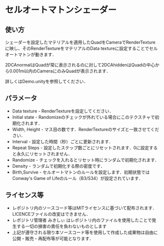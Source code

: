セルオートマトンシェーダー
=======

## 使い方

シェーダーを設定したマテリアルを適用したQuadをCameraでRenderTextureに映し、そのRenderTextureをマテリアルのData textureに設定することでセルオートマトンが動きます．

2DCAnormalはQuadが常に表示されるのに対して2DCAhiddenはQuadの中心から0.001m以内のCameraにのみQuadが表示されます．

詳しくはDemo.unityを参照してください．

## パラメータ

* Data texture - RenderTextureを設定してください．
* Initial state - Randomizeのチェックが外れている場合にこのテクスチャで初期化されます．
* Width, Height - マス目の数です．RenderTextureのサイズと一致させてください．
* Interval - 設定した時間（秒）ごとに更新されます．
* Repeat Steps - 設定したステップ数ごとにリセットされます．0に設定すると永久にリセットされません．
* Randomize - チェックを入れるとリセット時にランダムで初期化されます．
* Density - ランダムで初期化する際の密度です．
* Birth,Survive - セルオートマトンのルールを設定します．初期状態ではConway's Game of Lifeのルール（B3/S34）が設定されています．

## ライセンス等
* レポジトリ内のソースコード等はMITライセンスに基づいて配布されます．LICENCEファイルの改変はできません．
* レポジトリ管理者 みきしぃ はレポジトリ内のファイルを使用したことで発生する一切の損害の責任を負わないものとします
* 上記が遵守される限り本ソースコード等を使用して作成した成果物は自由に公開・販売・再配布等が可能となります．
